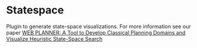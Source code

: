 # Statespace
Plugin to generate state-space visualizations.
For more information see our paper [WEB PLANNER: A Tool to Develop Classical Planning Domains and Visualize Heuristic State-Space Search](http://icaps17.icaps-conference.org/workshops/UISP/uisp17proceedings.pdf#page=36)